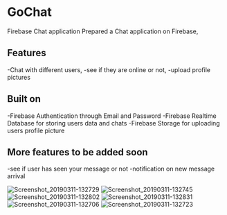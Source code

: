 # GoChat
Firebase Chat application
Prepared a Chat application on Firebase,
## Features
-Chat with different users, 
-see if they are online or not,
-upload profile pictures

## Built on
-Firebase Authentication through Email and Password
-Firebase Realtime Database for storing users data and chats
-Firebase Storage for uploading users profile picture

## More features to be added soon
-see if user has seen your message or not
-notification on new message arrival




![Screenshot_20190311-132729](https://user-images.githubusercontent.com/34384226/54109402-8dbc5a00-4404-11e9-8527-6861864d5499.png)
![Screenshot_20190311-132745](https://user-images.githubusercontent.com/34384226/54109395-8bf29680-4404-11e9-9895-73d20e389334.png)
![Screenshot_20190311-132802](https://user-images.githubusercontent.com/34384226/54109396-8c8b2d00-4404-11e9-9200-baa53e8c868a.png)
![Screenshot_20190311-132831](https://user-images.githubusercontent.com/34384226/54109398-8c8b2d00-4404-11e9-86fb-107e7a48abf5.png)
![Screenshot_20190311-132706](https://user-images.githubusercontent.com/34384226/54109400-8d23c380-4404-11e9-8cdb-00de0ed4e113.png)
![Screenshot_20190311-132723](https://user-images.githubusercontent.com/34384226/54109401-8d23c380-4404-11e9-9698-56c9a710306f.png)

